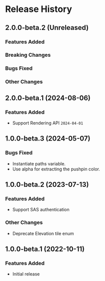 # Release History

## 2.0.0-beta.2 (Unreleased)

### Features Added

### Breaking Changes

### Bugs Fixed

### Other Changes

## 2.0.0-beta.1 (2024-08-06)

### Features Added

- Support Rendering API `2024-04-01`

## 1.0.0-beta.3 (2024-05-07)

### Bugs Fixed

- Instantiate paths variable.
- Use alpha for extracting the pushpin color.



## 1.0.0-beta.2 (2023-07-13)

### Features Added

- Support SAS authentication

### Other Changes

- Deprecate Elevation tile enum

## 1.0.0-beta.1 (2022-10-11)

### Features Added

- Initial release
